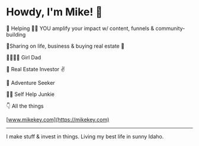# Howdy, I'm Mike! 👋

🚀 Helping 🫵🏼 YOU amplify your impact w/ content, funnels & community-building

🧠Sharing on life, business & buying real estate 🏡 

👨‍👩‍👧‍👧 Girl Dad

🏡 Real Estate Investor ✌️

🥾 Adventure Seeker

🏋️‍♂️ Self Help Junkie

👇 All the things

[www.mikekey.com](https://mikekey.com)

---

I make stuff & invest in things. Living my best life in sunny Idaho.
